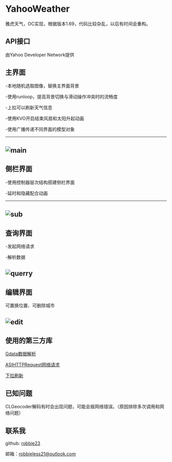 # YahooWeather

雅虎天气，OC实现，根据版本1.69，代码比较杂乱，以后有时间会重构。

## API接口

由Yahoo Developer Network提供

## 主界面

-本地随机选取图像，替换主界面背景

-使用runloop，提高背景切换与滑动操作冲突时的流畅度

-上拉可以刷新天气信息

-使用KVO开启结束风扇和太阳升起动画

-使用广播传递不同界面的模型对象

------

## ![main](https://github.com/robbie23/YahooWeather/raw/master/ReadMeImage/main.gif)

## 侧栏界面

-使用控制器层次结构搭建侧栏界面

-延时和隐藏配合动画

------

## ![sub](https://github.com/robbie23/YahooWeather/raw/master/ReadMeImage/sub.gif)

## 查询界面

-发起网络请求

-解析数据

## ![querry](https://github.com/robbie23/YahooWeather/raw/master/ReadMeImage/querry.png)

## 编辑界面

可置换位置、可删除城市

## ![edit](https://github.com/robbie23/YahooWeather/raw/master/ReadMeImage/edit.png)

## 使用的第三方库

[Gdata数据解析](https://github.com/graetzer/GDataXML-HTML)

[ASIHTTPRequest网络请求](http://allseeing-i.com/ASIHTTPRequest)

[下拉刷新](https://github.com/cyndibaby905/GIFRefreshControl)

## 已知问题

CLGeocoder解码有时会出现问题，可能会报网络错误。（原因排除多次调用和网络问题）

## 联系我

github: [robbie23](https://github.com/robbie23)

邮箱：robbieless21@outlook.com